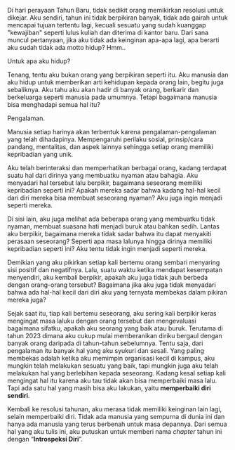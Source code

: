 Di hari perayaan Tahun Baru, tidak sedikit orang memikirkan resolusi untuk dikejar. Aku sendiri, tahun ini tidak berpikiran banyak, tidak ada gairah untuk mencapai tujuan tertentu lagi, kecuali sesuatu yang sudah kuanggap "kewajiban" seperti lulus kuliah dan diterima di kantor baru. Dari sana muncul pertanyaan, jika aku tidak ada keinginan apa-apa lagi, apa berarti aku sudah tidak ada motto hidup? Hmm..

Untuk apa aku hidup?

Tenang, tentu aku bukan orang yang berpikiran seperti itu. Aku manusia dan aku hidup untuk memberikan arti kehidupan kepada orang lain, begitu juga sebaliknya. Aku tahu aku akan hadir di banyak orang, berkarir dan berkeluarga seperti manusia pada umumnya. Tetapi bagaimana manusia bisa menghadapi semua hal itu?

Pengalaman.

Manusia setiap harinya akan terbentuk karena pengalaman-pengalaman yang telah dihadapinya. Mempengaruhi perilaku sosial, prinsip/cara pandang, mentalitas, dan aspek lainnya sehingga setiap orang memiliki kepribadian yang unik.

Aku telah berinteraksi dan memperhatikan berbagai orang, kadang terdapat suatu hal dari dirinya yang membuatku nyaman atau bahagia. Aku menyadari hal tersebut lalu berpikir, bagaimana seseorang memiliki kepribadian seperti ini? Apakah mereka sadar bahwa kadang hal-hal kecil dari diri mereka bisa membuat seseorang nyaman? Aku juga ingin menjadi seperti mereka.

Di sisi lain, aku juga melihat ada beberapa orang yang membuatku tidak nyaman, membuat suasana hati menjadi buruk atau bahkan sedih. Lantas aku berpikir, bagaimana mereka tidak sadar bahwa itu dapat menyakiti perasaan seseorang? Seperti apa masa lalunya hingga dirinya memiliki kepribadian seperti ini? Aku tentu tidak ingin menjadi seperti mereka.

Demikian yang aku pikirkan setiap kali bertemu orang sembari menyaring sisi positif dan negatifnya. Lalu, suatu waktu ketika mendapat kesempatan menyendiri, aku kembali berpikir, apakah aku juga tidak jauh berbeda dengan orang-orang tersebut? Bagaimana jika aku juga tidak menyadari bahwa ada hal-hal kecil dari diri aku yang ternyata membekas dalam pikiran mereka juga?

Sejak saat itu, tiap kali bertemu seseorang, aku sering kali berpikir keras mengingat masa laluku dengan orang tersebut dan mengevaluasi bagaimana sifatku, apakah aku seorang yang baik atau buruk. Terutama di tahun 2023 dimana aku cukup mulai memberanikan diriku bergaul dengan banyak orang daripada di tahun-tahun sebelumnya. Tentu saja, dari pengalaman itu banyak hal yang aku syukuri dan sesali. Yang paling membekas adalah ketika aku memimpin organisasi kecil di kampus, aku mungkin telah melakukan sesuatu yang baik, tapi mungkin juga aku telah melakukan hal yang berlebihan kepada seseorang. Kadang kesal setiap kali mengingat hal itu karena aku tau tidak akan bisa memperbaiki masa lalu. Tapi ada satu hal yang masih bisa aku lakukan, yaitu **memperbaiki diri sendiri**.

Kembali ke resolusi tahunan, aku merasa tidak memiliki keinginan lain lagi, selain memperbaiki diri. Tidak ada manusia yang sempurna di dunia ini dan hanya ada manusia yang terus berbenah untuk masa depannya. Dari semua hal yang aku tulis ini, aku putuskan untuk memberi nama _chapter_ tahun ini dengan “**Introspeksi Diri**”.
